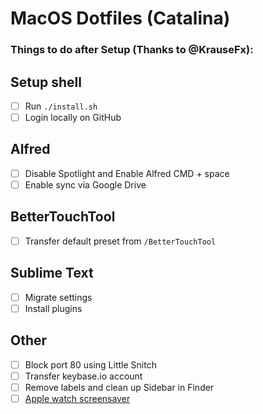 # MacOS Dotfiles (Catalina)

### Things to do after Setup (Thanks to @KrauseFx):

## Setup shell

- [ ] Run `./install.sh`
- [ ] Login locally on GitHub

## Alfred

- [ ] Disable Spotlight and Enable Alfred CMD + space
- [ ] Enable sync via Google Drive

## BetterTouchTool

- [ ] Transfer default preset from `/BetterTouchTool`

## Sublime Text

- [ ] Migrate settings
- [ ] Install plugins

## Other

- [ ] Block port 80 using Little Snitch
- [ ] Transfer keybase.io account
- [ ] Remove labels and clean up Sidebar in Finder
- [ ] [Apple watch screensaver](http://www.rasmusnielsen.dk/applewatch/)
